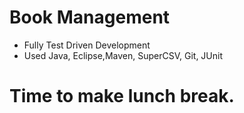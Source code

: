 # Book Management

- Fully Test Driven Development
- Used Java, Eclipse,Maven, SuperCSV, Git, JUnit 


# Time to make lunch break.
